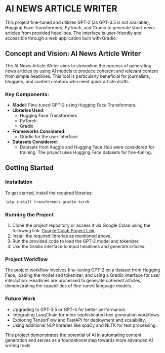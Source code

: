 # AI NEWS ARTICLE WRITER

This project fine-tuned and utilizes GPT-2 (as GPT-3.5 is not available), Hugging Face Transformers, PyTorch, and Gradio to generate short news articles from provided headlines. The interface is user-friendly and accessible through a web application built with Gradio.

## Concept and Vision: AI News Article Writer
The AI News Article Writer aims to streamline the process of generating news articles by using AI models to produce coherent and relevant content from simple headlines. This tool is particularly beneficial for journalists, bloggers, and content creators who need quick article drafts.

### Key Components:
- **Model**: Fine-tuned GPT-2 using Hugging Face Transformers.
- **Libraries Used**:
  - Hugging Face Transformers
  - PyTorch
  - Gradio
- **Frameworks Considered**:
  - Gradio for the user interface.
- **Datasets Considered**:
  - Datasets from Kaggle and Hugging Face Hub were considered for training. The project uses Hugging Face datasets for fine-tuning.

## Getting Started

### Installation
To get started, install the required libraries:
```bash
!pip install transformers gradio torch
```

### Running the Project
1. Clone the project repository or access it via Google Colab using the following link: [Google Colab Project Link](https://colab.research.google.com/drive/1j3eBAXCaVhRhuqRqJkZh_vZejrsC_sb3?usp=sharing).
2. Install the required libraries as mentioned above.
3. Run the provided code to load the GPT-2 model and tokenizer.
4. Use the Gradio interface to input headlines and generate articles.

### Project Workflow
The project workflow involves fine-tuning GPT-2 on a dataset from Hugging Face, loading the model and tokenizer, and using a Gradio interface for user interaction. Headlines are processed to generate coherent articles, demonstrating the capabilities of fine-tuned language models.

### Future Work
- Upgrading to GPT-3.5 or GPT-4 for better performance.
- Integrating LangChain for more sophisticated text generation workflows.
- Exploring TensorFlow and FastAPI for deployment and scalability.
- Using additional NLP libraries like spaCy and NLTK for text processing.

This project demonstrates the potential of AI in automating content generation and serves as a foundational step towards more advanced AI writing tools.

